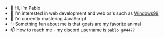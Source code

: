 - 👋 Hi, I’m Pablo
- 👀 I’m interested in web development and web os's such as [Windows99](/../../../windows99)
- 🌱 I’m currently mastering JavaScript
- ✨ Something fun about me is that goats are my favorite animal
- 📫 How to reach me - my discord username is `pablo g#4477`
